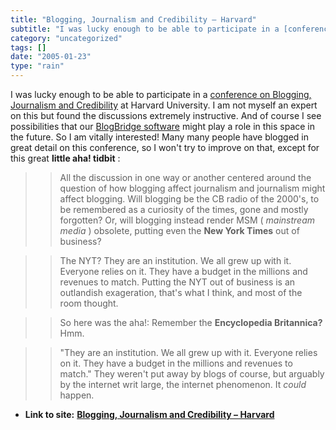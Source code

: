 ```yaml
---
title: "Blogging, Journalism and Credibility – Harvard"
subtitle: "I was lucky enough to be able to participate in a [conference on Blogging,"
category: "uncategorized"
tags: []
date: "2005-01-23"
type: "rain"
---
```

I was lucky enough to be able to participate in a [conference on Blogging,
Journalism and Credibility](<http://cyber.law.harvard.edu/webcred/>) at
Harvard University. I am not myself an expert on this but found the
discussions extremely instructive. And of course I see possibilities that our
[BlogBridge software](<http://www.blogbridge.com>) might play a role in this
space in the future. So I am vitally interested! Many many people have blogged
in great detail on this conference, so I won't try to improve on that, except
for this great **little aha! tidbit** :

>>

>> All the discussion in one way or another centered around the question of
how blogging affect journalism and journalism might affect blogging. Will
blogging be the CB radio of the 2000's, to be remembered as a curiosity of the
times, gone and mostly forgotten? Or, will blogging instead render MSM (
_mainstream media_ ) obsolete, putting even the **New York Times** out of
business?

>>

>> The NYT? They are an institution. We all grew up with it. Everyone relies
on it. They have a budget in the millions and revenues to match. Putting the
NYT out of business is an outlandish exageration, that's what I think, and
most of the room thought.

>>

>> So here was the aha!: Remember the **Encyclopedia Britannica?** Hmm.

>>

>> "They are an institution. We all grew up with it. Everyone relies on it.
They have a budget in the millions and revenues to match." They weren't put
away by blogs of course, but arguably by the internet writ large, the internet
phenomenon. It _could_ happen.


* **Link to site:** **[Blogging, Journalism and Credibility – Harvard](None)**